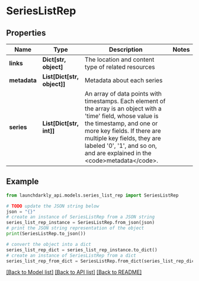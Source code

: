 # SeriesListRep


## Properties

Name | Type | Description | Notes
------------ | ------------- | ------------- | -------------
**links** | **Dict[str, object]** | The location and content type of related resources | 
**metadata** | **List[Dict[str, object]]** | Metadata about each series | 
**series** | **List[Dict[str, int]]** | An array of data points with timestamps. Each element of the array is an object with a &#39;time&#39; field, whose value is the timestamp, and one or more key fields. If there are multiple key fields, they are labeled &#39;0&#39;, &#39;1&#39;, and so on, and are explained in the &lt;code&gt;metadata&lt;/code&gt;. | 

## Example

```python
from launchdarkly_api.models.series_list_rep import SeriesListRep

# TODO update the JSON string below
json = "{}"
# create an instance of SeriesListRep from a JSON string
series_list_rep_instance = SeriesListRep.from_json(json)
# print the JSON string representation of the object
print(SeriesListRep.to_json())

# convert the object into a dict
series_list_rep_dict = series_list_rep_instance.to_dict()
# create an instance of SeriesListRep from a dict
series_list_rep_from_dict = SeriesListRep.from_dict(series_list_rep_dict)
```
[[Back to Model list]](../README.md#documentation-for-models) [[Back to API list]](../README.md#documentation-for-api-endpoints) [[Back to README]](../README.md)


